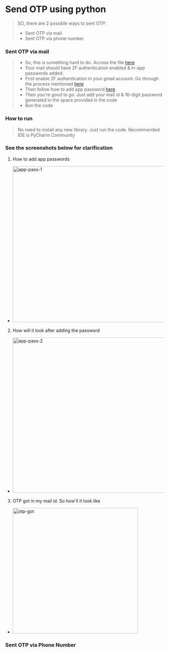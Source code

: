 # Send OTP using python

> SO, there are 2 possible ways to sent OTP:
> - Sent OTP via mail
> - Sent OTP via phone number

### Sent OTP via mail

>-  So, this is something hard to do. Access the file [here](https://github.com/nitin30kumar/sent-otp-using-python/blob/main/sent_otp_via_mail.py)  
>-  Your mail should have 2F authentication enabled & in-app passwords added.  
>-  First enable 2F authentication in your gmail account. Go through the process mentioned [here](https://support.google.com/accounts/answer/185839?hl=en&co=GENIE.Platform%3DDesktop)  
>-  Then follow how to add app password [here](https://support.google.com/accounts/answer/185833?hl=en)  
>-  Then you're good to go. Just add your mail id & 16-digit password generated in the space provided in the code
>-  Run the code

### How to run

> No need to install any new library. Just run the code.
> Recommended IDE is PyCharm Community  

### See the screenshots below for clarification

1. How to add app passwords

- <img width="495" alt="app-pass-1" src="https://user-images.githubusercontent.com/40369168/127737435-bef9c93a-2991-48f9-bdd5-03b3c8b16fb2.PNG">

2. How will it look after adding the password

- <img width="492" alt="app-pass-2" src="https://user-images.githubusercontent.com/40369168/127737448-22faeb12-ac9b-4f3e-8e53-e5b10724558f.PNG">

3. OTP got in my mail id. So how'll it look like

- <img width="398" alt="otp-got" src="https://user-images.githubusercontent.com/40369168/127737486-d9742a21-7950-4404-8ee9-6d0553257d83.PNG">


### Sent OTP via Phone Number






### 
